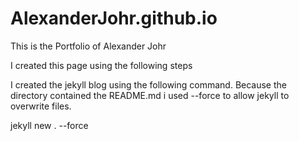 # AlexanderJohr.github.io
This is the Portfolio of Alexander Johr

I created this page using the following steps

I created the jekyll blog using the following command. Because the directory contained the README.md i used --force to allow jekyll to overwrite files.

jekyll new . --force
